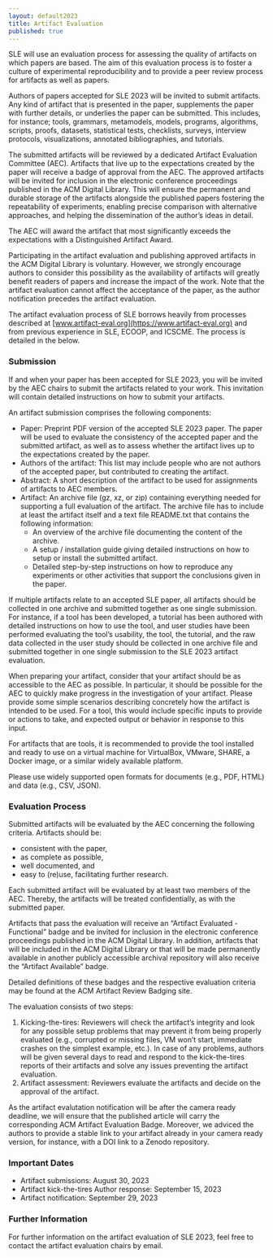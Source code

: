 ```yaml
---
layout: default2023
title: Artifact Evaluation
published: true
---
```


SLE will use an evaluation process for assessing the quality of artifacts on which papers are based. The aim of this evaluation process is to foster a culture of experimental reproducibility and to provide a peer review process for artifacts as well as papers.

Authors of papers accepted for SLE 2023 will be invited to submit artifacts. Any kind of artifact that is presented in the paper, supplements the paper with further details, or underlies the paper can be submitted. This includes, for instance; tools, grammars, metamodels, models, programs, algorithms, scripts, proofs, datasets, statistical tests, checklists, surveys, interview protocols, visualizations, annotated bibliographies, and tutorials.

The submitted artifacts will be reviewed by a dedicated Artifact Evaluation Committee (AEC). Artifacts that live up to the expectations created by the paper will receive a badge of approval from the AEC. The approved artifacts will be invited for inclusion in the electronic conference proceedings published in the ACM Digital Library. This will ensure the permanent and durable storage of the artifacts alongside the published papers fostering the repeatability of experiments, enabling precise comparison with alternative approaches, and helping the dissemination of the author’s ideas in detail.

The AEC will award the artifact that most significantly exceeds the expectations with a Distinguished Artifact Award.

Participating in the artifact evaluation and publishing approved artifacts in the ACM Digital Library is voluntary. However, we strongly encourage authors to consider this possibility as the availability of artifacts will greatly benefit readers of papers and increase the impact of the work. Note that the artifact evaluation cannot affect the acceptance of the paper, as the author notification precedes the artifact evaluation.

The artifact evaluation process of SLE borrows heavily from processes described at [www.artifact-eval.org](https://www.artifact-eval.org) and from previous experience in SLE, ECOOP, and ICSCME. The process is detailed in the below.

### Submission

If and when your paper has been accepted for SLE 2023, you will be invited by the AEC chairs to submit the artifacts related to your work. This invitation will contain detailed instructions on how to submit your artifacts.

An artifact submission comprises the following components:

* Paper: Preprint PDF version of the accepted SLE 2023 paper. The paper will be used to evaluate the consistency of the accepted paper and the submitted artifact, as well as to assess whether the artifact lives up to the expectations created by the paper.
* Authors of the artifact: This list may include people who are not authors of the accepted paper, but contributed to creating the artifact.
* Abstract: A short description of the artifact to be used for assignments of artifacts to AEC members.
* Artifact: An archive file (gz, xz, or zip) containing everything needed for supporting a full evaluation of the artifact. The archive file has to include at least the artifact itself and a text file README.txt that contains the following information: 
	* An overview of the archive file documenting the content of the archive.
	* A setup / installation guide giving detailed instructions on how to setup or install the submitted artifact.
	* Detailed step-by-step instructions on how to reproduce any experiments or other activities that support the conclusions given in the paper.

If multiple artifacts relate to an accepted SLE paper, all artifacts should be collected in one archive and submitted together as one single submission. For instance, if a tool has been developed, a tutorial has been authored with detailed instructions on how to use the tool, and user studies have been performed evaluating the tool’s usability, the tool, the tutorial, and the raw data collected in the user study should be collected in one archive file and submitted together in one single submission to the SLE 2023 artifact evaluation.

When preparing your artifact, consider that your artifact should be as accessible to the AEC as possible. In particular, it should be possible for the AEC to quickly make progress in the investigation of your artifact. Please provide some simple scenarios describing concretely how the artifact is intended to be used. For a tool, this would include specific inputs to provide or actions to take, and expected output or behavior in response to this input.

For artifacts that are tools, it is recommended to provide the tool installed and ready to use on a virtual machine for VirtualBox, VMware, SHARE, a Docker image, or a similar widely available platform.

Please use widely supported open formats for documents (e.g., PDF, HTML) and data (e.g., CSV, JSON).

### Evaluation Process

Submitted artifacts will be evaluated by the AEC concerning the following criteria. Artifacts should be:

* consistent with the paper,
* as complete as possible,
* well documented, and
* easy to (re)use, facilitating further research.

Each submitted artifact will be evaluated by at least two members of the AEC. Thereby, the artifacts will be treated confidentially, as with the submitted paper.

Artifacts that pass the evaluation will receive an “Artifact Evaluated - Functional” badge and be invited for inclusion in the electronic conference proceedings published in the ACM Digital Library. In addition, artifacts that will be included in the ACM Digital Library or that will be made permanently available in another publicly accessible archival repository will also receive the “Artifact Available” badge. 

Detailed definitions of these badges and the respective evaluation criteria may be found at the ACM Artifact Review Badging site.

The evaluation consists of two steps:

1. Kicking-the-tires: Reviewers will check the artifact’s integrity and look for any possible setup problems that may prevent it from being properly evaluated (e.g., corrupted or missing files, VM won’t start, immediate crashes on the simplest example, etc.). In case of any problems, authors will be given several days to read and respond to the kick-the-tires reports of their artifacts and solve any issues preventing the artifact evaluation.
2. Artifact assessment: Reviewers evaluate the artifacts and decide on the approval of the artifact.

As the artifact evalutation notification will be after the camera ready deadline, we will ensure that the published article will carry the corresponding ACM Artifact Evaluation Badge. Moreover, we adviced the authors to provide a stable link to your artifact already in your camera ready version, for instance, with a DOI link to a Zenodo repository.

### Important Dates

* Artifact submissions: August 30, 2023
* Artifact kick-the-tires Author response: September 15, 2023
* Artifact notification: September 29, 2023

### Further Information

For further information on the artifact evaluation of SLE 2023, feel free to contact the artifact evaluation chairs by email.
